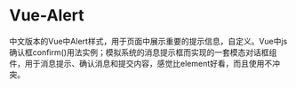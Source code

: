 # Vue-Alert
中文版本的Vue中Alert样式，用于页面中展示重要的提示信息，自定义。Vue中js确认框confirm()用法实例；模拟系统的消息提示框而实现的一套模态对话框组件，用于消息提示、确认消息和提交内容，感觉比element好看，而且使用不冲突。
